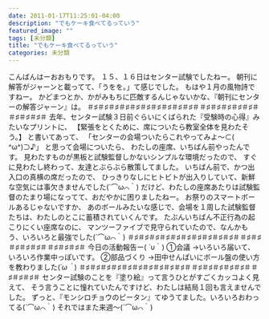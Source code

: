 ```yaml
---
date: 2011-01-17T11:25:01-04:00
description: "でもケーキ食べてるっていう"
featured_image: ""
tags: [未分類]
title: "でもケーキ食べてるっていう"
categories: 未分類
---
```


こんばんはーおおもりです。
１５、１６日はセンター試験でしたねー。
朝刊に解答がジャーンと載ってて、「うをを。」て感じでした。
もはや１月の風物詩ですねー。
かどまつとか、かがみもちに匹敵するんじゃないかな、『朝刊にセンターの解答ジャーン』は。
＃♯＃♯＃♯＃♯＃♯＃♯＃♯＃♯＃♯＃♯＃＃♯＃♯＃♯＃♯＃♯＃＃♯＃♯＃♯＃
去年、センター試験３日前ぐらいにくばられた『受験時の心得』みたいなプリントに、
【緊張をとくために、席についたら教室全体を見わたそう。】
と書いてあって、
「センターの会場ついたらこれやってみよ～⊂( ^ω^)⊃♪」
と思って会場についたら、
わたしの座席、いちばん前やったんです。
見わたすものが黒板と試験監督しかないシンプルな環境だったので、
すぐに見わたし終わって、友達とぶらぶら散策してました。
いちばん前で、かつ出入口の真横の席だったので、
ひっきりなしにヒトビトが出入りしていて、新鮮な空気には事欠きませんでした(´⌒ω⌒｀)
だけど、わたしの座席あたりは試験監督のたまり場になってて、おだやかに困りましたねー。
お祭りのスマートボールあるじゃないですか、
あのボールみたいな感じで、会場を１周した試験監督たちは、わたしのとこに蓄積されていくんです。
たぶんいちばん不正行為の起こりにくい座席なのに、
マンツーファイブで見守られていたので、なんかもう、いろいろと最強でした(´⌒ω⌒｀)
＃♯＃♯＃♯＃♯＃♯＃♯＃♯＃♯＃♯＃♯＃＃♯＃♯＃♯＃♯＃♯＃＃♯＃♯＃♯＃
今日の活動報告ー(  ´υ｀)
①会議
→いろいろ届いて、いろいろ作業中っぽいです。
②部品づくり
→田中せんぱいにボール盤の使い方を教わりました(*´ω｀*)
 ＃♯＃♯＃♯＃♯＃♯＃♯＃♯＃♯＃♯＃♯＃＃♯＃♯＃♯＃♯＃♯＃＃♯＃♯＃♯＃
 センター試験のことを『塗り絵』って言うひとがすごくカッコよく見えて、
そう言うことに憧れていたんですけど、わたしは結局１回も言えませんでした。
 ずっと、『モンシロチョウのピータン』てゆうてました。いろいろおわってる(´⌒ω⌒｀)
それではまた来週～(´⌒ω⌒｀)
